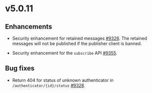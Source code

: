 # v5.0.11

## Enhancements

- Security enhancement for retained messages [#9326](https://github.com/emqx/emqx/pull/9326).
  The retained messages will not be published if the publisher client is banned.

- Security enhancement for the `subscribe` API [#9355](https://github.com/emqx/emqx/pull/9355).

## Bug fixes

- Return 404 for status of unknown authenticator in `/authenticator/{id}/status` [#9328](https://github.com/emqx/emqx/pull/9328).
